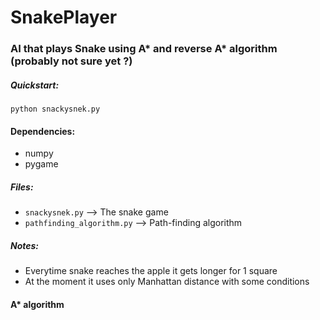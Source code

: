 # SnakePlayer
### AI that plays Snake using A* and reverse A* algorithm (probably not sure yet ?)

##### Quickstart:
`python snackysnek.py`

#### Dependencies:
- numpy
- pygame

##### Files:
- `snackysnek.py` --> The snake game
- `pathfinding_algorithm.py` --> Path-finding algorithm


##### Notes:
- Everytime snake reaches the apple it gets longer for 1 square
- At the moment it uses only Manhattan distance with some conditions

#### A* algorithm


